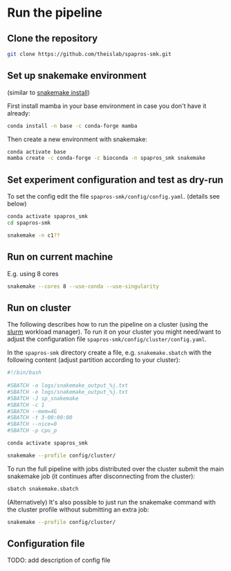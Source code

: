 
# Run the pipeline

## Clone the repository

```bash
git clone https://github.com/theislab/spapros-smk.git
```

## Set up snakemake environment

(similar to [snakemake install](https://snakemake.readthedocs.io/en/stable/getting_started/installation.html))

First install mamba in your base environment in case you don't have it already:

```bash 
conda install -n base -c conda-forge mamba

```

Then create a new environment with snakemake:

```bash
conda activate base
mamba create -c conda-forge -c bioconda -n spapros_smk snakemake
```

## Set experiment configuration and test as dry-run

To set the config edit the file `spapros-smk/config/config.yaml`. (details see below)

```bash
conda activate spapros_smk
cd spapros-smk

snakemake -n c1??
```

## Run on current machine

E.g. using 8 cores

```bash
snakemake --cores 8 --use-conda --use-singularity
```

## Run on cluster

The following describes how to run the pipeline on a cluster (using the [slurm](https://slurm.schedmd.com/documentation.html) workload manager). To run it on your cluster you might need/want to adjust the configuration file `spapros-smk/config/cluster/config.yaml`.

In the `spapros-smk` directory create a file, e.g. `snakemake.sbatch` with the following content (adjust partition according to your cluster):

```bash
#!/bin/bash
  
#SBATCH -o logs/snakemake_output_%j.txt
#SBATCH -e logs/snakemake_output_%j.txt
#SBATCH -J sp_snakemake
#SBATCH -c 1
#SBATCH --mem=4G
#SBATCH -t 3-00:00:00
#SBATCH --nice=0
#SBATCH -p cpu_p

conda activate spapros_smk

snakemake --profile config/cluster/

```

To run the full pipeline with jobs distributed over the cluster submit the main snakemake job (it continues after disconnecting from the cluster):

```bash
sbatch snakemake.sbatch
```


(Alternatively) It's also possible to just run the snakemake command with the cluster profile without submitting an extra job:
```bash
snakemake --profile config/cluster/
```



## Configuration file
TODO: add description of config file